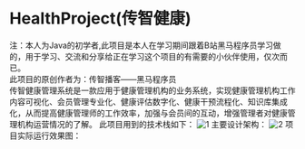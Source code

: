 # HealthProject(传智健康)
注：本人为Java的初学者,此项目是本人在学习期间跟着B站黑马程序员学习做的，用于学习、交流和分享给正在学习这个项目的有需要的小伙伴使用，仅次而已。<br>
此项目的原创作者为：传智播客——黑马程序员<br>
传智健康管理系统是一款应用于健康管理机构的业务系统，实现健康管理机构工作内容可视化、会员管理专业化、健康评估数字化、健康干预流程化、知识库集成化，从而提高健康管理师的工作效率，加强与会员间的互动，增强管理者对健康管理机构运营情况的了解。
此项目用到的技术栈如下：
![1](https://github.com/ChenSingPeng/HealthProject/assets/105356759/ff5f520a-695d-4660-a228-bfe72c16a14b)
主要设计架构：
![2](https://github.com/ChenSingPeng/HealthProject/assets/105356759/cdccf079-0ff5-45c0-b5a5-6a2f98d8add1)
项目实际运行效果图：


